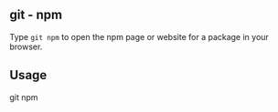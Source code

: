 ## git - npm

Type `git npm` to open the npm page or website for a package in your browser.

## Usage
git npm
